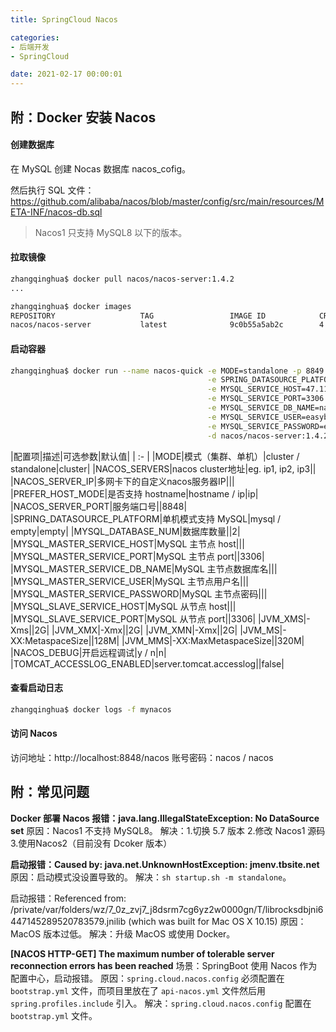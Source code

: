 ```yaml
---
title: SpringCloud Nacos

categories:
- 后端开发
- SpringCloud

date: 2021-02-17 00:00:01
---
```


## 附：Docker 安装 Nacos
#### 创建数据库
在 MySQL 创建 Nocas 数据库 nacos_cofig。

然后执行 SQL 文件：https://github.com/alibaba/nacos/blob/master/config/src/main/resources/META-INF/nacos-db.sql

> Nacos1 只支持 MySQL8 以下的版本。

#### 拉取镜像
```bash
zhangqinghua$ docker pull nacos/nacos-server:1.4.2
...

zhangqinghua$ docker images
REPOSITORY                   TAG                 IMAGE ID            CREATED             SIZE
nacos/nacos-server           latest              9c0b55a5ab2c        4 weeks ago         935MB
```

#### 启动容器
```bash
zhangqinghua$ docker run --name nacos-quick -e MODE=standalone -p 8849:8848 \
                                            -e SPRING_DATASOURCE_PLATFORM=mysql \
                                            -e MYSQL_SERVICE_HOST=47.119.139.41 \
                                            -e MYSQL_SERVICE_PORT=3306 \
                                            -e MYSQL_SERVICE_DB_NAME=nacos_config \
                                            -e MYSQL_SERVICE_USER=easybyte \
                                            -e MYSQL_SERVICE_PASSWORD=easybyte \
                                            -d nacos/nacos-server:1.4.2
```

|配置项|描述|可选参数|默认值|
| :- |
|MODE|模式（集群、单机）|cluster / standalone|cluster|
|NACOS_SERVERS|nacos cluster地址|eg. ip1, ip2, ip3||
|NACOS_SERVER_IP|多网卡下的自定义nacos服务器IP|||
|PREFER_HOST_MODE|是否支持 hostname|hostname / ip|ip|
|NACOS_SERVER_PORT|服务端口号||8848|
|SPRING_DATASOURCE_PLATFORM|单机模式支持 MySQL|mysql / empty|empty|
|MYSQL_DATABASE_NUM|数据库数量||2|
|MYSQL_MASTER_SERVICE_HOST|MySQL 主节点 host|||
|MYSQL_MASTER_SERVICE_PORT|MySQL 主节点 port||3306|
|MYSQL_MASTER_SERVICE_DB_NAME|MySQL 主节点数据库名|||
|MYSQL_MASTER_SERVICE_USER|MySQL 主节点用户名|||
|MYSQL_MASTER_SERVICE_PASSWORD|MySQL 主节点密码|||
|MYSQL_SLAVE_SERVICE_HOST|MySQL 从节点 host|||
|MYSQL_SLAVE_SERVICE_PORT|MySQL 从节点 port||3306|
|JVM_XMS|-Xms||2G|
|JVM_XMX|-Xmx||2G|
|JVM_XMN|-Xmx||2G|
|JVM_MS|-XX:MetaspaceSize||128M|
|JVM_MMS|-XX:MaxMetaspaceSize||320M|
|NACOS_DEBUG|开启远程调试|y / n|n|
|TOMCAT_ACCESSLOG_ENABLED|server.tomcat.accesslog||false|
#### 查看启动日志
```bash
zhangqinghua$ docker logs -f mynacos
```

#### 访问 Nacos
访问地址：http://localhost:8848/nacos
账号密码：nacos / nacos

## 附：常见问题
**Docker 部署 Nacos 报错：java.lang.IllegalStateException: No DataSource set**
原因：Nacos1 不支持 MySQL8。
解决：1.切换 5.7 版本 2.修改 Nacos1 源码 3.使用Nacos2（目前没有 Dcoker 版本）

**启动报错：Caused by: java.net.UnknownHostException: jmenv.tbsite.net**
原因：启动模式没设置导致的。
解决：`sh startup.sh -m standalone`。

启动报错：Referenced from: /private/var/folders/wz/7_0z_zvj7_j8dsrm7cg6yz2w0000gn/T/librocksdbjni6447145289520783579.jnilib (which was built for Mac OS X 10.15)
原因：MacOS 版本过低。
解决：升级 MacOS 或使用 Docker。

**[NACOS HTTP-GET] The maximum number of tolerable server reconnection errors has been reached**
场景：SpringBoot 使用 Nacos 作为配置中心，启动报错。
原因：`spring.cloud.nacos.config` 必须配置在 `bootstrap.yml` 文件，而项目里放在了 `api-nacos.yml` 文件然后用 `spring.profiles.include` 引入。
解决：`spring.cloud.nacos.config` 配置在 `bootstrap.yml` 文件。